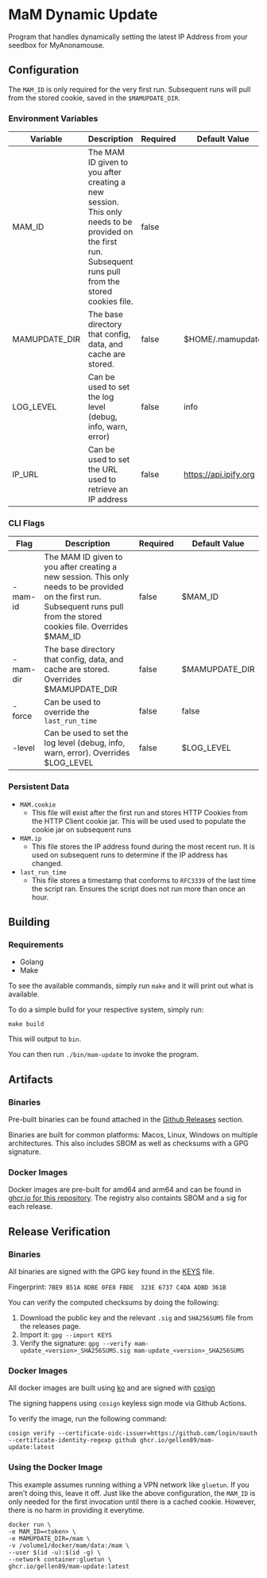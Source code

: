# MaM Dynamic Update

Program that handles dynamically setting the latest IP Address from your seedbox for MyAnonamouse.

## Configuration

The `MAM_ID` is only required for the very first run. Subsequent runs will pull from the stored cookie, saved in the `$MAMUPDATE_DIR`.

### Environment Variables

| Variable      | Description                                                                                                                                               | Required | Default Value          |
| ------------- | --------------------------------------------------------------------------------------------------------------------------------------------------------- | -------- | ---------------------- |
| MAM_ID        | The MAM ID given to you after creating a new session. This only needs to be provided on the first run. Subsequent runs pull from the stored cookies file. | false    |                        |
| MAMUPDATE_DIR | The base directory that config, data, and cache are stored.                                                                                               | false    | $HOME/.mamupdate       |
| LOG_LEVEL     | Can be used to set the log level (debug, info, warn, error)                                                                                               | false    | info                   |
| IP_URL        | Can be used to set the URL used to retrieve an IP address                                                                                                 | false    | https://api.ipify.org |

### CLI Flags

| Flag     | Description                                                                                                                                                                 | Required | Default Value  |
| -------- | --------------------------------------------------------------------------------------------------------------------------------------------------------------------------- | -------- | -------------- |
| -mam-id  | The MAM ID given to you after creating a new session. This only needs to be provided on the first run. Subsequent runs pull from the stored cookies file. Overrides $MAM_ID | false    | $MAM_ID        |
| -mam-dir | The base directory that config, data, and cache are stored. Overrides $MAMUPDATE_DIR                                                                                        | false    | $MAMUPDATE_DIR |
| -force   | Can be used to override the `last_run_time`                                                                                                                                 | false    | false          |
| -level   | Can be used to set the log level (debug, info, warn, error). Overrides $LOG_LEVEL                                                                                           | false    | $LOG_LEVEL     |

### Persistent Data

- `MAM.cookie`
  - This file will exist after the first run and stores HTTP Cookies from the HTTP Client cookie jar. This will be used used to populate the cookie jar on subsequent runs
- `MAM.ip`
  - This file stores the IP address found during the most recent run. It is used on subsequent runs to determine if the IP address has changed.
- `last_run_time`
  - This file stores a timestamp that conforms to `RFC3339` of the last time the script ran. Ensures the script does not run more than once an hour.

## Building

### Requirements

- Golang
- Make

To see the available commands, simply run `make` and it will print out what is available.

To do a simple build for your respective system, simply run:

```console
make build
```

This will output to `bin`.

You can then run `./bin/mam-update` to invoke the program.

## Artifacts

### Binaries

Pre-built binaries can be found attached in the [Github Releases](https://github.com/gellen89/mam-update/releases) section.

Binaries are built for common platforms: Macos, Linux, Windows on multiple architectures.
This also includes SBOM as well as checksums with a GPG signature.

### Docker Images

Docker images are pre-built for amd64 and arm64 and can be found in [ghcr.io for this repository](https://github.com/gellen89/mam-update/pkgs/container/mam-update).
The registry also containts SBOM and a sig for each release.

## Release Verification

### Binaries

All binaries are signed with the GPG key found in the [KEYS](./KEYS) file.

Fingerprint: `7BE9 B51A 8DBE 0FE8 FBDE  323E 6737 C4DA ADBD 361B`

You can verify the computed checksums by doing the following:

1. Download the public key and the relevant `.sig` and `SHA256SUMS` file from the releases page.
2. Import it: `gpg --import KEYS`
3. Verify the signature: `gpg --verify mam-update_<version>_SHA256SUMS.sig mam-update_<version>_SHA256SUMS`

### Docker Images

All docker images are built using [ko](https://ko.build) and are signed with [cosign](https://github.com/sigstore/cosign)

The signing happens using `cosign` keyless sign mode via Github Actions.

To verify the image, run the following command:

```
cosign verify --certificate-oidc-issuer=https://github.com/login/oauth --certificate-identity-regexp github ghcr.io/gellen89/mam-update:latest
```

### Using the Docker Image

This example assumes running withing a VPN network like `gluetun`. If you aren't doing this, leave it off.
Just like the above configuration, the `MAM_ID` is only needed for the first invocation until there is a cached cookie. However, there is no harm in providing it everytime.

```
docker run \
-e MAM_ID=<token> \
-e MAMUPDATE_DIR=/mam \
-v /volume1/docker/mam/data:/mam \
--user $(id -u):$(id -g) \
--network container:gluetun \
ghcr.io/gellen89/mam-update:latest
```
